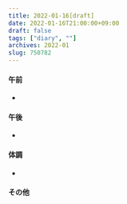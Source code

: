 ```yaml
---
title: 2022-01-16[draft]
date: 2022-01-16T21:00:00+09:00
draft: false
tags: ["diary", ""]
archives: 2022-01
slug: 750782
---
```

#### 午前
- 
#### 午後
- 
#### 体調
- 
#### その他